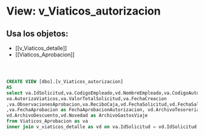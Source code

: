 # View: v_Viaticos_autorizacion

## Usa los objetos:
- [[v_Viaticos_detalle]]
- [[Viaticos_Aprobacion]]

```sql



CREATE VIEW [dbo].[v_Viaticos_autorizacion]
AS	
select va.IdSolicitud,va.CodigoEmpleado,vd.NombreEmpleado,va.CodigoAutorizador,convert(int,va.RealizaViaje) as RealizaViaje,
va.AutorizaViaticos,va.ValorTotalSolicitud,va.FechaCreacion
,va.ObservacionesAprobacion,va.ReciboCaja,vd.FechaSolicitud,vd.FechaSalidaViaje,vd.FechaResgresoViaje
,va.FechaAprobacion as FechaAprobacionAutorizacion, vd.ArchivoTesoreria,vd.ArchivoAnticipo, vd.ArchivoLegalizacion  ArchivoContabilizacion,
vd.ArchivoDescuento,vd.Novedad as ArchivoGastosViaje
from Viaticos_Aprobacion as va 
inner join v_viaticos_detalle as vd on va.IdSolicitud = vd.IdSolicitud


```
